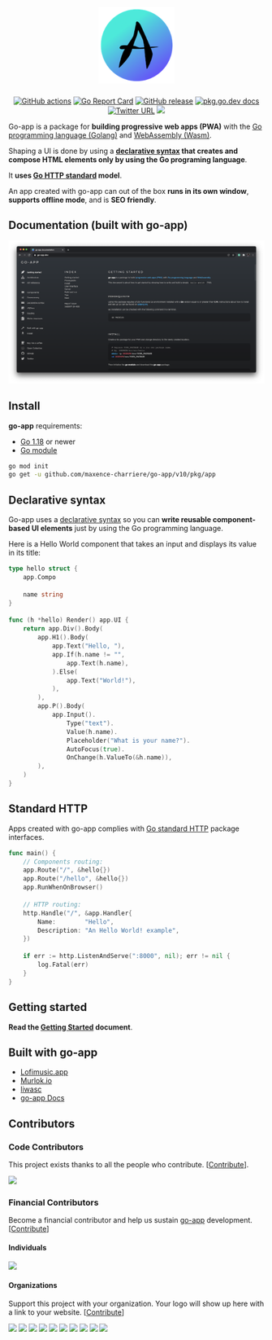 <h1 align="center">
    <a href="https://go-app.dev">
        <img alt="go-app"  width="150" height="150" src="docs/web/icon.png">
    </a>
</h1>

<p align="center">
	<a href="https://github.com/maxence-charriere/go-app/actions"><img src="https://github.com/maxence-charriere/go-app/actions/workflows/build.yml/badge.svg?branch=master" alt="GitHub actions"></a>
    <a href="https://goreportcard.com/report/github.com/maxence-charriere/go-app"><img src="https://goreportcard.com/badge/github.com/maxence-charriere/go-app" alt="Go Report Card"></a>
	<a href="https://GitHub.com/maxence-charriere/go-app/releases/"><img src="https://img.shields.io/github/release/maxence-charriere/go-app.svg" alt="GitHub release"></a>
	<a href="https://pkg.go.dev/github.com/maxence-charriere/go-app/v10/pkg/app"><img src="https://img.shields.io/badge/dev-reference-007d9c?logo=go&logoColor=white&style=flat" alt="pkg.go.dev docs"></a>
    <a href="https://twitter.com/jonhymaxoo"><img alt="Twitter URL" src="https://img.shields.io/badge/twitter-@jonhymaxoo-35A9F8?logo=twitter&style=flat"></a>
    <a href="https://opencollective.com/go-app" alt="Financial Contributors on Open Collective"><img src="https://opencollective.com/go-app/all/badge.svg?label=open+collective&color=4FB9F6" /></a>
</p>

Go-app is a package for **building progressive web apps (PWA)** with the [Go programming language (Golang)](https://golang.org) and [WebAssembly (Wasm)](https://webassembly.org).

Shaping a UI is done by using a **[declarative syntax](https://go-app.dev/declarative-syntax) that creates and compose HTML elements only by using the Go programing language**.

It **uses [Go HTTP standard](https://golang.org/pkg/net/http) model**.

An app created with go-app can out of the box **runs in its own window**, **supports offline mode**, and is **SEO friendly**.

## Documentation (built with go-app)

[![go-app documentation](docs/web/images/go-app.png)](https://go-app.dev)

## Install

**go-app** requirements:

- [Go 1.18](https://golang.org/doc/go1.17) or newer
- [Go module](https://github.com/golang/go/wiki/Modules)

```sh
go mod init
go get -u github.com/maxence-charriere/go-app/v10/pkg/app
```

## Declarative syntax

Go-app uses a [declarative syntax](https://go-app.dev/declarative-syntax) so you can **write reusable component-based UI elements** just by using the Go programming language.

Here is a Hello World component that takes an input and displays its value in its title:

```go
type hello struct {
	app.Compo

	name string
}

func (h *hello) Render() app.UI {
	return app.Div().Body(
		app.H1().Body(
			app.Text("Hello, "),
			app.If(h.name != "",
				app.Text(h.name),
			).Else(
				app.Text("World!"),
			),
		),
		app.P().Body(
			app.Input().
				Type("text").
				Value(h.name).
				Placeholder("What is your name?").
				AutoFocus(true).
				OnChange(h.ValueTo(&h.name)),
		),
	)
}
```

## Standard HTTP

Apps created with go-app complies with [Go standard HTTP](https://golang.org/pkg/net/http) package interfaces.

```go
func main() {
	// Components routing:
	app.Route("/", &hello{})
	app.Route("/hello", &hello{})
	app.RunWhenOnBrowser()

	// HTTP routing:
	http.Handle("/", &app.Handler{
		Name:        "Hello",
		Description: "An Hello World! example",
	})

	if err := http.ListenAndServe(":8000", nil); err != nil {
		log.Fatal(err)
	}
}
```

## Getting started

**Read the [Getting Started](https://go-app.dev/getting-started) document**.

## Built with go-app

- [Lofimusic.app](https://lofimusic.app/collegemusic-lonely)
- [Murlok.io](https://murlok.io/)
- [liwasc](https://pojntfx.github.io/liwasc/)
- [go-app Docs](https://go-app.dev/)

## Contributors

### Code Contributors

This project exists thanks to all the people who contribute. [[Contribute](CONTRIBUTING.md)].

<a href="https://github.com/maxence-charriere/go-app/graphs/contributors"><img src="https://opencollective.com/go-app/contributors.svg?width=890&button=false" /></a>

### Financial Contributors

Become a financial contributor and help us sustain [go-app](https://github.com/maxence-charriere/go-app) development. [[Contribute](https://opencollective.com/go-app/contribute)]

#### Individuals

<a href="https://opencollective.com/go-app"><img src="https://opencollective.com/go-app/individuals.svg?width=890"></a>

#### Organizations

Support this project with your organization. Your logo will show up here with a link to your website. [[Contribute](https://opencollective.com/go-app/contribute)]

<a href="https://opencollective.com/go-app/organization/0/website"><img src="https://opencollective.com/go-app/organization/0/avatar.svg"></a>
<a href="https://opencollective.com/go-app/organization/1/website"><img src="https://opencollective.com/go-app/organization/1/avatar.svg"></a>
<a href="https://opencollective.com/go-app/organization/2/website"><img src="https://opencollective.com/go-app/organization/2/avatar.svg"></a>
<a href="https://opencollective.com/go-app/organization/3/website"><img src="https://opencollective.com/go-app/organization/3/avatar.svg"></a>
<a href="https://opencollective.com/go-app/organization/4/website"><img src="https://opencollective.com/go-app/organization/4/avatar.svg"></a>
<a href="https://opencollective.com/go-app/organization/5/website"><img src="https://opencollective.com/go-app/organization/5/avatar.svg"></a>
<a href="https://opencollective.com/go-app/organization/6/website"><img src="https://opencollective.com/go-app/organization/6/avatar.svg"></a>
<a href="https://opencollective.com/go-app/organization/7/website"><img src="https://opencollective.com/go-app/organization/7/avatar.svg"></a>
<a href="https://opencollective.com/go-app/organization/8/website"><img src="https://opencollective.com/go-app/organization/8/avatar.svg"></a>
<a href="https://opencollective.com/go-app/organization/9/website"><img src="https://opencollective.com/go-app/organization/9/avatar.svg"></a>
